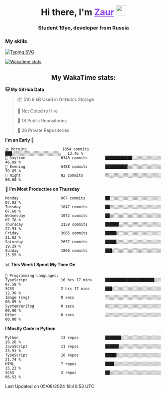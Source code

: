 <h1 align="center">
    Hi there, I'm 
    <a href="https://t.me/skyguy" target="_blank" style="color: #8C43EA">Zaur</a>
    <img src="https://github.com/blackcater/blackcater/raw/main/images/Hi.gif" height="32">
</h1>

<h3 align="center">
    Student 19yo, developer from Russia
</h3>  

### **My skills**
[![Typing SVG](https://readme-typing-svg.herokuapp.com?font=Oxanium&duration=3000&pause=1500&color=8C43EA&height=30&lines=JavaScript/TypeScript:+React.js,+Next.js;HTML+(PUG),+CSS+(SCSS);Python:+FastAPI,+Flask,+Aiogram,+Telethon;SQL:+PostgreSQL,+SQLite)](https://git.io/typing-svg)

[![Wakatime stats](https://github-readme-stats.vercel.app/api/wakatime?username=skyguy&hide_title=true&show_icons=true&title_color=8C43EA&icon_color=BE57EA&bg_color=30,191919,341b56&text_color=B1B1B1&border_radius=10&hide_border=true)](https://github.com/anuraghazra/github-readme-stats)


<h2 align="center"> My WakaTime stats: </h2>

<!--START_SECTION:waka-->
**🐱 My GitHub Data** 

> 📦 510.9 kB Used in GitHub's Storage 
 > 
> 🚫 Not Opted to Hire
 > 
> 📜 18 Public Repositories 
 > 
> 🔑 26 Private Repositories 
 > 
**I'm an Early 🐤** 

```text
🌞 Morning                1854 commits        ███░░░░░░░░░░░░░░░░░░░░░░   13.46 % 
🌆 Daytime                6348 commits        ████████████░░░░░░░░░░░░░   46.09 % 
🌃 Evening                5488 commits        ██████████░░░░░░░░░░░░░░░   39.85 % 
🌙 Night                  82 commits          ░░░░░░░░░░░░░░░░░░░░░░░░░   00.60 % 
```
📅 **I'm Most Productive on Thursday** 

```text
Monday                   967 commits         ██░░░░░░░░░░░░░░░░░░░░░░░   07.02 % 
Tuesday                  1047 commits        ██░░░░░░░░░░░░░░░░░░░░░░░   07.60 % 
Wednesday                1072 commits        ██░░░░░░░░░░░░░░░░░░░░░░░   07.78 % 
Thursday                 3158 commits        ██████░░░░░░░░░░░░░░░░░░░   22.93 % 
Friday                   3005 commits        █████░░░░░░░░░░░░░░░░░░░░   21.82 % 
Saturday                 2657 commits        █████░░░░░░░░░░░░░░░░░░░░   19.29 % 
Sunday                   1866 commits        ███░░░░░░░░░░░░░░░░░░░░░░   13.55 % 
```


📊 **This Week I Spent My Time On** 

```text
💬 Programming Languages: 
TypeScript               16 hrs 17 mins      ██████████████████████░░░   87.58 % 
SCSS                     2 hrs 17 mins       ███░░░░░░░░░░░░░░░░░░░░░░   12.36 % 
Image (svg)              0 secs              ░░░░░░░░░░░░░░░░░░░░░░░░░   00.05 % 
SystemVerilog            0 secs              ░░░░░░░░░░░░░░░░░░░░░░░░░   00.00 % 
Other                    0 secs              ░░░░░░░░░░░░░░░░░░░░░░░░░   00.00 % 
```

**I Mostly Code in Python** 

```text
Python                   13 repos            ███████░░░░░░░░░░░░░░░░░░   28.26 % 
JavaScript               11 repos            ██████░░░░░░░░░░░░░░░░░░░   23.91 % 
TypeScript               10 repos            █████░░░░░░░░░░░░░░░░░░░░   21.74 % 
HTML                     7 repos             ████░░░░░░░░░░░░░░░░░░░░░   15.22 % 
SCSS                     3 repos             ██░░░░░░░░░░░░░░░░░░░░░░░   06.52 % 
```




 Last Updated on 05/08/2024 18:40:53 UTC
<!--END_SECTION:waka-->
